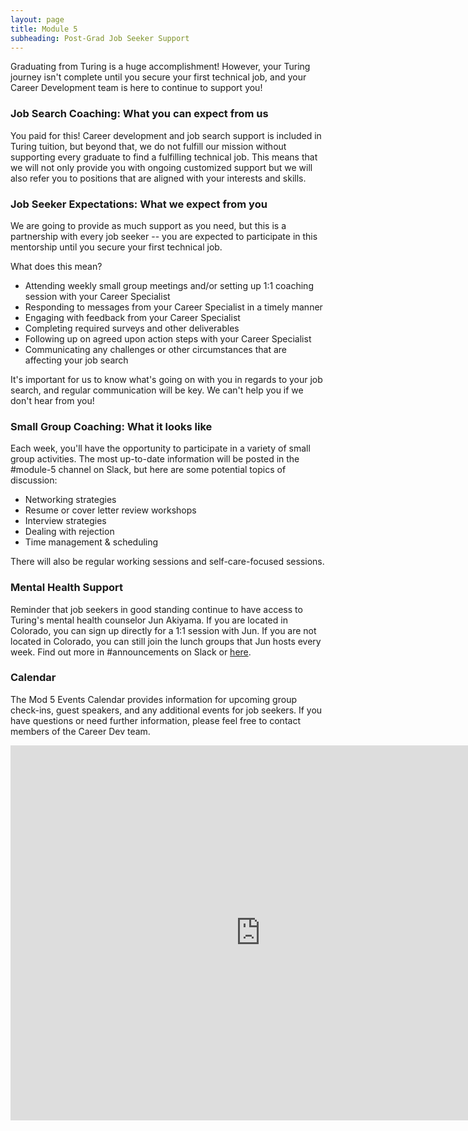 ```yaml
---
layout: page
title: Module 5
subheading: Post-Grad Job Seeker Support
---
```


Graduating from Turing is a huge accomplishment! However, your Turing journey isn't complete until you secure your first technical job, and your Career Development team is here to continue to support you!

### Job Search Coaching: What you can expect from us

You paid for this! Career development and job search support is included in Turing tuition, but beyond that, we do not fulfill our mission without supporting every graduate to find a fulfilling technical job. This means that we will not only provide you with ongoing customized support but we will also refer you to positions that are aligned with your interests and skills. 

### Job Seeker Expectations: What we expect from you
We are going to provide as much support as you need, but this is a partnership with every job seeker -- you are expected to participate in this mentorship until you secure your first technical job.

What does this mean? 
* Attending weekly small group meetings and/or setting up 1:1 coaching session with your Career Specialist
* Responding to messages from your Career Specialist in a timely manner
* Engaging with feedback from your Career Specialist
* Completing required surveys and other deliverables
* Following up on agreed upon action steps with your Career Specialist
* Communicating any challenges or other circumstances that are affecting your job search

It's important for us to know what's going on with you in regards to your job search, and regular communication will be key. We can't help you if we don't hear from you! 

### Small Group Coaching: What it looks like
Each week, you'll have the opportunity to participate in a variety of small group activities. The most up-to-date information will be posted in the #module-5 channel on Slack, but here are some potential topics of discussion:

* Networking strategies
* Resume or cover letter review workshops
* Interview strategies
* Dealing with rejection
* Time management & scheduling

There will also be regular working sessions and self-care-focused sessions.

### Mental Health Support
Reminder that job seekers in good standing continue to have access to Turing's mental health counselor Jun Akiyama. If you are located in Colorado, you can sign up directly for a 1:1 session with Jun. If you are not located in Colorado, you can still join the lunch groups that Jun hosts every week. Find out more in #announcements on Slack or [here](https://sites.google.com/casimircreative.com/counseling). 

### Calendar
The Mod 5 Events Calendar provides information for upcoming group check-ins, guest speakers, and any additional events for job seekers. If you have questions or need further information, please feel free to contact members of the Career Dev team.

<iframe src="https://calendar.google.com/calendar/embed?src=casimircreative.com_1ljkgo2l95s8f2p1jpi6shq678%40group.calendar.google.com&ctz=America%2FDenver" style="border: 0" width="800" height="600" frameborder="0" scrolling="no"></iframe>

